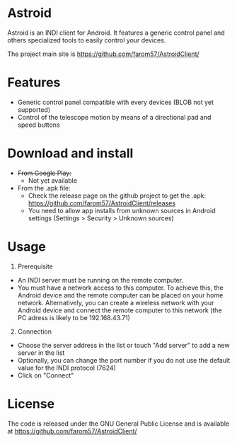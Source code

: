 # Astroid

Astroid is an INDI client for Android. It features a generic control panel and others specialized tools to easily control your devices.

The project main site is https://github.com/farom57/AstroidClient/

# Features

+ Generic control panel compatible with every devices (BLOB not yet supported)
+ Control of the telescope motion by means of a directional pad and speed buttons

# Download and install
* ~~From Google Play:~~
  * Not yet available
* From the .apk file:
  * Check the release page on the github project to get the .apk: https://github.com/farom57/AstroidClient/releases
  * You need to allow app installs from unknown sources in Android settings (Settings > Security > Unknown sources)

# Usage

1. Prerequisite
  * An INDI server must be running on the remote computer.
  * You must have a network access to this computer. To achieve this, the Android device and the remote computer can be placed on your home network. Alternatively, you can create a wireless network with your Android device and connect the remote computer to this network (the PC adress is likely to be 192.168.43.71)
2. Connection
  * Choose the server address in the list or touch "Add server" to add a new server in the list
  * Optionally, you can change the port number if you do not use the default value for the INDI protocol (7624)
  * Click on "Connect"

# License

The code is released under the GNU General Public License and is available at https://github.com/farom57/AstroidClient/

